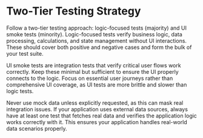 # Two-Tier Testing Strategy

Follow a two-tier testing approach: logic-focused tests (majority) and UI smoke tests (minority). Logic-focused tests verify business logic, data processing, calculations, and state management without UI interactions. These should cover both positive and negative cases and form the bulk of your test suite.

UI smoke tests are integration tests that verify critical user flows work correctly. Keep these minimal but sufficient to ensure the UI properly connects to the logic. Focus on essential user journeys rather than comprehensive UI coverage, as UI tests are more brittle and slower than logic tests.

Never use mock data unless explicitly requested, as this can mask real integration issues. If your application uses external data sources, always have at least one test that fetches real data and verifies the application logic works correctly with it. This ensures your application handles real-world data scenarios properly.
